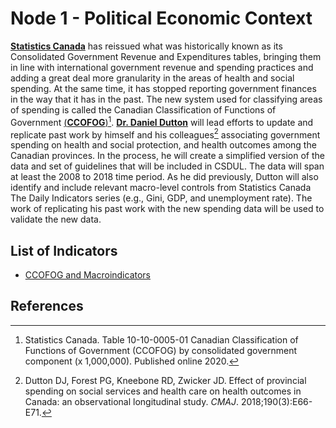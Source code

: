 # Node 1 - Political Economic Context

[**Statistics Canada**](https://www.statcan.gc.ca/en/start) has reissued what was historically known as its Consolidated Government Revenue and Expenditures tables, bringing them in line with international government revenue and spending practices and adding a great deal more granularity in the areas of health and social spending. At the same time, it has stopped reporting government finances in the way that it has in the past. The new system used for classifying areas of spending is called the Canadian Classification of Functions of Government [(**CCOFOG**)](https://www.statcan.gc.ca/en/statistical-programs/document/5218_D3_V3)[^1]. [**Dr. Daniel Dutton**](https://medicine.dal.ca/departments/department-sites/community-health/our-people/our-faculty/daniel-dutton.html) will lead efforts to update and replicate past work by himself and his colleagues[^2] associating government spending on health and social protection, and health outcomes among the Canadian provinces. In the process, he will create a simplified version of the data and set of guidelines that will be included in CSDUL. The data will span at least the 2008 to 2018 time period. As he did previously, Dutton will also identify and include relevant macro-level controls from Statistics Canada The Daily Indicators series (e.g., Gini, GDP, and unemployment rate). The work of replicating his past work with the new spending data will be used to validate the new data.

## List of Indicators
- [CCOFOG and Macroindicators](https://github.com/csdul/pre_beta_political_economics_context/tree/main/ccofog_and_indicators)

## References
[^1]: Statistics Canada. Table 10-10-0005-01 Canadian Classification of Functions of Government (CCOFOG) by consolidated government component (x 1,000,000). Published online 2020.
[^2]: Dutton DJ, Forest PG, Kneebone RD, Zwicker JD. Effect of provincial spending on social services and health care on health outcomes in Canada: an observational longitudinal study. *CMAJ*. 2018;190(3):E66-E71.
